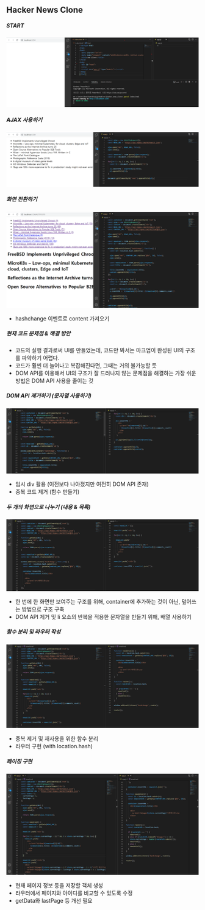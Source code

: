 ## Hacker News Clone



##### START

![image-20210722210030627](.\images\00.jpg)





##### AJAX 사용하기

![image-20210722210349115](.\images\01.jpg)





##### 화면 전환하기

![image-20210722213615207](.\images\02.jpg)

- hashchange 이벤트로 content 가져오기





##### 현재 코드 문제점 & 해결 방안

- 코드의 실행 결과로써 UI를 만들었는데, 코드만 봐서는 마크업이 완성된 UI의 구조를 파악하기 어렵다.
- 코드가 훨씬 더 늘어나고 복잡해진다면, 그때는 거의 불가능할 듯
- DOM API를 이용해서 UI의 구조가 잘 드러나지 않는 문제점을 해결하는 가장 쉬운 방법은 DOM API 사용을 줄이는 것





##### DOM API 제거하기 (문자열 사용하기)

![image-20210723131337382](.\images\03.jpg)

- 임시 div 활용 (이전보다 나아졌지만 여전히 DOM API 존재)
- 중복 코드 제거 (함수 만들기)





##### 두 개의 화면으로 나누기 (내용 & 목록)

![image-20210723133526447](.\images\04.jpg)

- 한 번에 한 화면만 보여주는 구조를 위해, container에 추가하는 것이 아닌, 덮어쓰는 방법으로 구조 구축
- DOM API 제거 및 li 요소의 반복을 적용한 문자열을 만들기 위해, 배열 사용하기





##### 함수 분리 및 라우터 작성

![image-20210723134733052](.\images\05.jpg)

- 중복 제거 및 재사용을 위한 함수 분리
- 라우터 구현 (with location.hash)





##### 페이징 구현

![image-20210723144700786](.\images\06.jpg)

- 현재 페이지 정보 등을 저장할 객체 생성
- 라우터에서 페이지와 아이디를 비교할 수 있도록 수정
- getData와 lastPage 등 개선 필요





